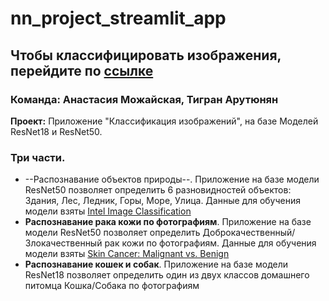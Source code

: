 # nn_project_streamlit_app

## Чтобы классифицировать изображения, перейдите по [ссылке](https://app-8sqnozvhqo7zg4kygb74tm.streamlit.app/)

### Команда: Анастасия Можайская, Тигран Арутюнян

**Проект:** Приложение "Классификация изображений", на базе Моделей ResNet18 и ResNet50.
### Три части.
* --Распознавание объектов природы--. Приложение на базе модели ResNet50 позволяет определить 6 разновидностей объектов: Здания, Лес, Ледник, Горы, Море, Улица. Данные для обучения модели взяты [Intel Image Classification](https://www.kaggle.com/datasets/puneet6060/intel-image-classification)
* **Распознавание рака кожи по фотографиям**. Приложение на базе модели ResNet50 позволяет определить Доброкачественный/Злокачественный рак кожи по фотографиям. Данные для обучения модели взяты [Skin Cancer: Malignant vs. Benign](https://www.kaggle.com/datasets/fanconic/skin-cancer-malignant-vs-benign?datasetId=174469&searchQuery=pyt)
* **Распознавание кошек и собак**. Приложение на базе модели ResNet18 позволяет определить один из двух классов домашнего питомца Кошка/Собака по фотографиям
